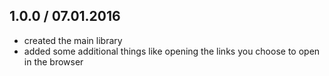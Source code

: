 1.0.0 / 07.01.2016
------------------
- created the main library
- added some additional things like opening the links you choose to open in the browser
